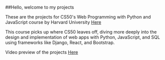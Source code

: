 ##Hello, welcome to my projects

These are the projects for CS50's Web Programming with Python and JavaScript course by Harvard University [Here](https://pll.harvard.edu/course/cs50s-web-programming-python-and-javascript)

This course picks up where CS50 leaves off, diving more deeply into the design and implementation of web apps with Python, JavaScript, and SQL using frameworks like Django, React, and Bootstrap.

Video preview of the projects [Here](https://www.youtube.com/playlist?list=PLJFBtWjpujyljqlcr0H6QGtfq-w3fItI1)
